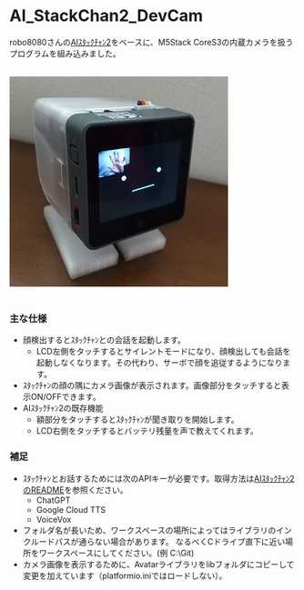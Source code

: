 # AI_StackChan2_DevCam
robo8080さんの[AIｽﾀｯｸﾁｬﾝ2](https://github.com/robo8080/AI_StackChan2)をベースに、M5Stack CoreS3の内蔵カメラを扱うプログラムを組み込みました。
<br><br>

![画像1](images/image1.png)<br><br>

### 主な仕様
- 顔検出するとｽﾀｯｸﾁｬﾝとの会話を起動します。
  - LCD左側をタッチするとサイレントモードになり、顔検出しても会話を起動しなくなります。その代わり、サーボで顔を追従するようになります。
- ｽﾀｯｸﾁｬﾝの顔の隅にカメラ画像が表示されます。画像部分をタッチすると表示ON/OFFできます。
- AIｽﾀｯｸﾁｬﾝ2の既存機能
  - 額部分をタッチするとｽﾀｯｸﾁｬﾝが聞き取りを開始します。
  - LCD右側をタッチするとバッテリ残量を声で教えてくれます。


### 補足
- ｽﾀｯｸﾁｬﾝとお話するためには次のAPIキーが必要です。取得方法は[AIｽﾀｯｸﾁｬﾝ2のREADME](https://github.com/robo8080/AI_StackChan2_README/)を参照ください。
  - ChatGPT
  - Google Cloud TTS
  - VoiceVox
- フォルダ名が長いため、ワークスペースの場所によってはライブラリのインクルードパスが通らない場合があります。
なるべくCドライブ直下に近い場所をワークスペースにしてください。(例 C:\Git)
- カメラ画像を表示するために、Avatarライブラリをlibフォルダにコピーして変更を加えています（platformio.iniではロードしない）。
